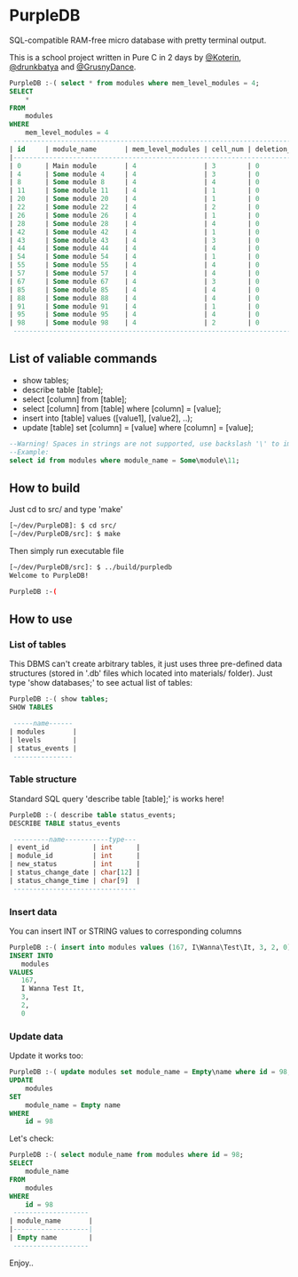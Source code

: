 # PurpleDB
SQL-compatible RAM-free micro database with pretty terminal output.

This is a school project written in Pure C in 2 days by [@Koterin](https://github.com/Koterin), [@drunkbatya](https://github.com/drunkbatya/) and [@GrusnyDance](https://github.com/GrusnyDance).

```sql
PurpleDB :-( select * from modules where mem_level_modules = 4;
SELECT
	*
FROM
	modules
WHERE
	mem_level_modules = 4
 ---------------------------------------------------------------------------
| id     | module_name       | mem_level_modules | cell_num | deletion_flag |
|---------------------------------------------------------------------------|
| 0      | Main module       | 4                 | 3        | 0             |
| 4      | Some module 4     | 4                 | 3        | 0             |
| 8      | Some module 8     | 4                 | 4        | 0             |
| 11     | Some module 11    | 4                 | 1        | 0             |
| 20     | Some module 20    | 4                 | 1        | 0             |
| 22     | Some module 22    | 4                 | 2        | 0             |
| 26     | Some module 26    | 4                 | 1        | 0             |
| 28     | Some module 28    | 4                 | 4        | 0             |
| 42     | Some module 42    | 4                 | 1        | 0             |
| 43     | Some module 43    | 4                 | 3        | 0             |
| 44     | Some module 44    | 4                 | 4        | 0             |
| 54     | Some module 54    | 4                 | 1        | 0             |
| 55     | Some module 55    | 4                 | 4        | 0             |
| 57     | Some module 57    | 4                 | 4        | 0             |
| 67     | Some module 67    | 4                 | 3        | 0             |
| 85     | Some module 85    | 4                 | 4        | 0             |
| 88     | Some module 88    | 4                 | 4        | 0             |
| 91     | Some module 91    | 4                 | 1        | 0             |
| 95     | Some module 95    | 4                 | 4        | 0             |
| 98     | Some module 98    | 4                 | 2        | 0             |
 ---------------------------------------------------------------------------
```
## List of valiable commands
- show tables;
- describe table [table];
- select [column] from [table];
- select [column] from [table] where [column] = [value];
- insert into [table] values ([value1], [value2], ..);
- update [table] set [column] = [value] where [column] = [value];

```sql
--Warning! Spaces in strings are not supported, use backslash '\' to immitate it.
--Example:
select id from modules where module_name = Some\module\11;
```

## How to build
Just cd to src/ and type 'make'
```bash
[~/dev/PurpleDB]: $ cd src/
[~/dev/PurpleDB/src]: $ make
```
Then simply run executable file
```bash
[~/dev/PurpleDB/src]: $ ../build/purpledb 
Welcome to PurpleDB!

PurpleDB :-( 
```

## How to use
### List of tables
This DBMS can't create arbitrary tables, it just uses three pre-defined data structures (stored in '.db' files which located into materials/ folder).
Just type 'show databases;' to see actual list of tables:
```sql
PurpleDB :-( show tables;
SHOW TABLES

 -----name------
| modules       |
| levels        |
| status_events |
 ---------------
 ```

### Table structure
Standard SQL query 'describe table [table];' is works here!
```sql
PurpleDB :-( describe table status_events;
DESCRIBE TABLE status_events

 ---------name-----------type---
| event_id           | int      |
| module_id          | int      |
| new_status         | int      |
| status_change_date | char[12] |
| status_change_time | char[9]  |
 -------------------------------
 ```
 
 ### Insert data
 You can insert INT or STRING values to corresponding columns
 ```sql
 PurpleDB :-( insert into modules values (167, I\Wanna\Test\It, 3, 2, 0);
INSERT INTO
	modules
VALUES
	167,
	I Wanna Test It,
	3,
	2,
	0
```

### Update data
Update it works too:
```sql
PurpleDB :-( update modules set module_name = Empty\name where id = 98;
UPDATE 
	modules
SET
	module_name = Empty name
WHERE
	id = 98
```

Let's check:
```sql
PurpleDB :-( select module_name from modules where id = 98;
SELECT
	module_name
FROM
	modules
WHERE
	id = 98
 -------------------
| module_name       |
|-------------------|
| Empty name        |
 -------------------
 ```
 Enjoy..
